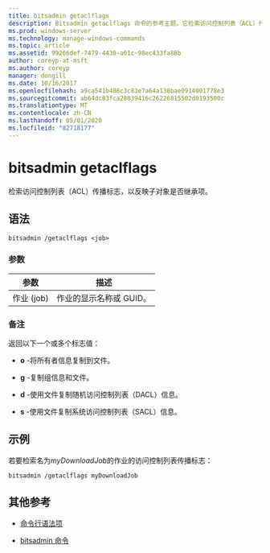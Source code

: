 ```yaml
---
title: bitsadmin getaclflags
description: Bitsadmin getaclflags 命令的参考主题，它检索访问控制列表（ACL）传播标志。
ms.prod: windows-server
ms.technology: manage-windows-commands
ms.topic: article
ms.assetid: 99266def-7479-4430-a61c-98ec433fa88b
author: coreyp-at-msft
ms.author: coreyp
manager: dongill
ms.date: 10/16/2017
ms.openlocfilehash: a9ca541b488c3c83e7a64a138bae0914001778e3
ms.sourcegitcommit: ab64dc83fca28039416c26226815502d0193500c
ms.translationtype: MT
ms.contentlocale: zh-CN
ms.lasthandoff: 05/01/2020
ms.locfileid: "82718177"
---
```

# <a name="bitsadmin-getaclflags"></a>bitsadmin getaclflags

检索访问控制列表（ACL）传播标志，以反映子对象是否继承项。

## <a name="syntax"></a>语法

```
bitsadmin /getaclflags <job>
```

### <a name="parameters"></a>参数

| 参数 | 描述 |
| --------- | ----------- |
| 作业 (job) | 作业的显示名称或 GUID。 |

### <a name="remarks"></a>备注

返回以下一个或多个标志值：

- **o** -将所有者信息复制到文件。

- **g** -复制组信息和文件。

- **d** -使用文件复制随机访问控制列表（DACL）信息。

- **s** -使用文件复制系统访问控制列表（SACL）信息。

## <a name="examples"></a>示例

若要检索名为*myDownloadJob*的作业的访问控制列表传播标志：

```
bitsadmin /getaclflags myDownloadJob
```

## <a name="additional-references"></a>其他参考

- [命令行语法项](command-line-syntax-key.md)

- [bitsadmin 命令](bitsadmin.md)
